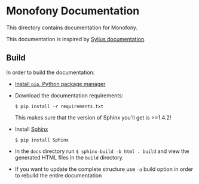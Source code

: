 Monofony Documentation
======================

This directory contains documentation for Monofony. 

This documentation is inspired by [Sylius documentation](https://docs.sylius.com). 

Build
-----

In order to build the documentation:
* [Install `pip`, Python package manager](https://pip.pypa.io/en/stable/installing/)

* Download the documentation requirements: 

    `$ pip install -r requirements.txt`
    
    This makes sure that the version of Sphinx you'll get is >=1.4.2!

* Install [Sphinx](http://www.sphinx-doc.org/en/stable/)

    `$ pip install Sphinx`

* In the `docs` directory run `$ sphinx-build -b html . build` and view the generated HTML files in the `build` directory.

* If you want to update the complete structure use `-a` build option in order to rebuild the entire documentation
